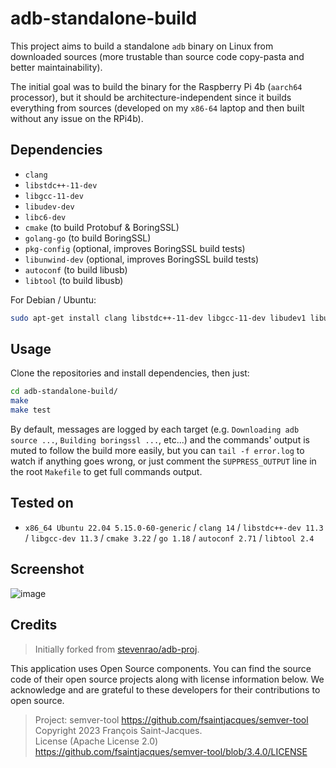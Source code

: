 # adb-standalone-build

This project aims to build a standalone `adb` binary on Linux from downloaded sources (more trustable than source code copy-pasta and better maintainability).

The initial goal was to build the binary for the Raspberry Pi 4b (`aarch64` processor), but it should be architecture-independent since it builds everything from sources (developed on my `x86-64` laptop and then built without any issue on the RPi4b).

## Dependencies

- `clang`
- `libstdc++-11-dev`
- `libgcc-11-dev`
- `libudev-dev`
- `libc6-dev`
- `cmake` (to build Protobuf & BoringSSL)
- `golang-go` (to build BoringSSL)
- `pkg-config` (optional, improves BoringSSL build tests)
- `libunwind-dev` (optional, improves BoringSSL build tests)
- `autoconf` (to build libusb)
- `libtool` (to build libusb)

For Debian / Ubuntu:
```bash
sudo apt-get install clang libstdc++-11-dev libgcc-11-dev libudev1 libudev-dev cmake golang-go pkg-config libunwind-dev autoconf libtool
```

## Usage

Clone the repositories and install dependencies, then just:

```bash
cd adb-standalone-build/
make
make test
```

By default, messages are logged by each target (e.g. `Downloading adb source ...`, `Building boringssl ...`, etc...) and the commands' output is muted to follow the build more easily, but you can `tail -f error.log` to watch if anything goes wrong, or just comment the `SUPPRESS_OUTPUT` line in the root `Makefile` to get full commands output.

## Tested on

- `x86_64 Ubuntu 22.04 5.15.0-60-generic` / `clang 14` / `libstdc++-dev 11.3` / `libgcc-dev 11.3` / `cmake 3.22` / `go 1.18` / `autoconf 2.71` / `libtool 2.4`

## Screenshot

![image](https://user-images.githubusercontent.com/11234273/220209076-2fed1089-cc5e-4d88-b910-0c796a6dc77e.png)

## Credits

> Initially forked from [stevenrao/adb-proj](https://github.com/stevenrao/adb-proj).

This application uses Open Source components. You can find the source code of their open source projects along with license information below. We acknowledge and are grateful to these developers for their contributions to open source.

> Project: semver-tool https://github.com/fsaintjacques/semver-tool  
> Copyright 2023 François Saint-Jacques.  
> License (Apache License 2.0) https://github.com/fsaintjacques/semver-tool/blob/3.4.0/LICENSE  
